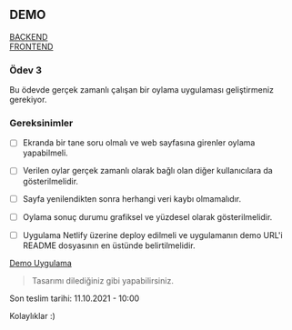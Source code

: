 ## DEMO

[BACKEND](https://sheltered-plains-50987.herokuapp.com/) <br />
[FRONTEND](https://616343a7dd648f5f4dc4f0bc--blissful-kilby-2befa6.netlify.app/)

### Ödev 3

Bu ödevde gerçek zamanlı çalışan bir oylama uygulaması geliştirmeniz gerekiyor.


### Gereksinimler

- [ ] Ekranda bir tane soru olmalı ve web sayfasına girenler oylama yapabilmeli.
- [ ] Verilen oylar gerçek zamanlı olarak bağlı olan diğer kullanıcılara da gösterilmelidir.
- [ ] Sayfa yenilendikten sonra herhangi veri kaybı olmamalıdır.
- [ ] Oylama sonuç durumu grafiksel ve yüzdesel olarak gösterilmelidir.
- [ ] Uygulama Netlify üzerine deploy edilmeli ve uygulamanın demo URL'i README dosyasının en üstünde belirtilmelidir.


[Demo Uygulama](https://www.youtube.com/watch?v=M0s6DLpcSn0)

> Tasarımı dilediğiniz gibi yapabilirsiniz.

Son teslim tarihi: 11.10.2021 - 10:00

Kolaylıklar :)
